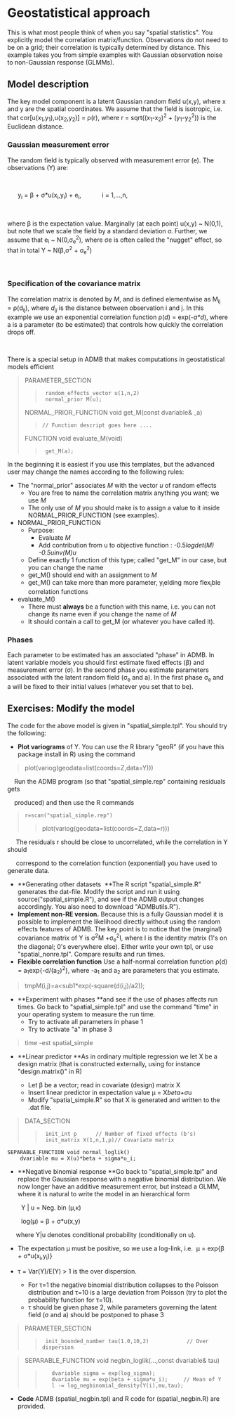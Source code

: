 #  Geostatistical approach

This is what most people think of when you say "spatial statistics". You explicitly model the correlation matrix/function. Observations do not need to be on a grid; their correlation is typically determined by distance. This example takes you from simple examples with Gaussian observation noise to non-Gaussian response (GLMMs).

## Model description

The key model component is a latent Gaussian random field u(x,y), where x and y are the spatial coordinates. We assume that the field is isotropic, i.e. that cor[u(x<sub>1</sub>,y<sub>1</sub>),u(x<sub>2</sub>,y<sub>2</sub>)] = ρ(r), where r = sqrt((x<sub>1</sub>-x<sub>2</sub>)<sup>2</sup> + (y<sub>1</sub>-y<sub>2</sub><sup>2</sup>)) is the Euclidean distance.


### Gaussian measurement error  

The random field is typically observed with measurement error (e). The observations (Y) are:

 

      y<sub>i</sub> = β + σ*u(x<sub>i</sub>,y<sub>i</sub>) + e<sub>i</sub>,            i = 1,...,n,

 

where β is the expectation value. Marginally (at each point) u(x,y) ~ N(0,1), but note that we scale the field by a standard deviation σ. Further, we assume that e<sub>i</sub> ~ N(0,σ<sub>e</sub><sup>2</sup>), where σe is often called the "nugget" effect, so that in total Y ~ N(β,σ<sup>2</sup> + σ<sub>e</sub><sup>2</sup>)

 

### Specification of the covariance matrix  

The correlation matrix is denoted by _M_, and is defined elementwise as M<sub>ij</sub> = ρ(d<sub>ij</sub>), where _d<sub>ij</sub>_ is the distance between observation i and j. In this example we use an exponential correlation function ρ(_d_) = exp(-_a*d_), where a is a parameter (to be estimated) that controls how quickly the correlation drops off.

 

There is a special setup in ADMB that makes computations in geostatistical models efficient

>    PARAMETER_SECTION
>>      random_effects_vector u(1,n,2)
>>      normal_prior M(u);
>
>    NORMAL_PRIOR_FUNCTION void get_M(const dvariable& _a)
>>     // Function descript goes here ....
>
>    FUNCTION void evaluate_M(void)
>>      get_M(a);

In the beginning it is easiest if you use this templates, but the advanced user may change the names according to the following rules:

* The "normal_prior" associates _M_ with the vector _u_ of random effects
    * You are free to name the correlation matrix anything you want; we use _M_
    * The only use of _M_ you should make is to assign a value to it inside NORMAL_PRIOR_FUNCTION (see examples).  
* NORMAL_PRIOR_FUNCTION
    * Purpose:   
        * Evaluate _M_
        * Add contribution from u to objective function : -0.5*logdet(_M_) -0.5*_u_*inv(_M_)*_u_  
    * Define exactly 1 function of this type; called "get_M" in our case, but you can change the name
    * get_M() should end with an assignment to _M_
    * get_M() can take more than more parameter, y<sub>i</sub>elding more flex<sub>i</sub>ble correlation functions  
* evaluate_M()
    * There must **always** be a function with this name, i.e. you can not change its name even if you change the name of _M_
    * It should contain a call to get_M (or whatever you have called it).


### Phases
Each parameter to be estimated has an associated "phase" in ADMB. In latent variable models you should first estimate fixed effects (β) and measurement error (σ). In the second phase you estimate parameters associated with the latent random field (σ<sub>e</sub> and a). In the first phase σ<sub>e</sub> and a will be fixed to their initial values (whatever you set that to be).

## Exercises: Modify the model  
The code for the above model is given in "spatial_simple.tpl". You should try the following:

* **Plot variograms** of Y. You can use the R library "geoR" (if you have this package install in R) using the command  

> plot(variog(geodata=list(coords=Z,data=Y)))

    Run the ADMB program (so that "spatial_simple.rep" containing residuals gets

    produced) and then use the R commands

>     r=scan("spatial_simple.rep")
>>    plot(variog(geodata=list(coords=Z,data=r)))

     The residuals r should be close to uncorrelated, while the correlation in Y should

     correspond to the correlation function (exponential) you have used to generate data.

* **Generating other datasets  **The R script "spatial_simple.R" generates the dat-file. Modify the script and run it using source("spatial_simple.R"), and see if the ADMB output changes accordingly. You also need to download "ADMButils.R").  
* **Implement non-RE version.** Because this is a fully Gaussian model it is possible to implement the likelihood directly without using the random effects features of ADMB. The key point is to notice that the (marginal) covariance matrix of Y is σ<sup>2</sup>M +σ<sub>e</sub><sup>2</sup>I, where I is the identity matrix (1's on the diagonal; 0's everywhere else). Either write your own tpl, or use "spatial_nonre.tpl". Compare results and run times.  
* **Flexible correlation function** Use a half-normal correlation function ρ(d) = a<sub>1</sub>exp{-d/(a<sub>2</sub>)<sup>2</sup>}, where -a<sub>1</sub> and a<sub>2</sub> are parameters that you estimate.

 >    tmpM(i,j)=a<sub1</sub>*exp(-square(d(i,j)/a2));

* **Experiment with phases **and see if the use of phases affects run times. Go back to "spatial_simple.tpl" and use the command "time" in your operating system to measure the run time.
    * Try to activate all parameters in phase 1
    * Try to activate "a" in phase 3


 >    time -est spatial_simple

* **Linear predictor **As in ordinary multiple regression we let X be a design matrix (that is constructed externally, using for instance "design.matrix()" in R)  

    * Let β be a vector; read in covariate (design) matrix X 
    * Insert linear predictor in expectation value μ = X*beta+σ*u
    * Modify "spatial_simple.R" so that X is generated and written to the .dat file.

>    DATA_SECTION
>>      init_int p		// Number of fixed effects (b's)
>>      init_matrix X(1,n,1,p)// Covariate matrix

    SEPARABLE_FUNCTION void normal_loglik()
        dvariable mu = X(u)*beta + sigma*u_i;

* **Negative binomial response **Go back to "spatial_simple.tpl" and replace the Gaussian response with a negative binomial distribution. We now longer have an additive measurement error, but instead a GLMM, where it is natural to write the model in an hierarchical form

        Y | u = Neg. bin (μ,κ)

        log(μ) = β + σ*u(x,y)

     where Y|u denotes conditional probability (conditionally on u).

* The expectation μ must be positive, so we use a log-link, i.e.  μ = exp{β + σ*u(x<sub>i</sub>,y<sub>i</sub>)}
* τ = Var(Y)/E(Y) > 1 is the over dispersion.   

    * For τ=1 the negative binomial distribution collapses to the Poisson distribution and τ=10 is a large deviation from Poisson (try to plot the probability function for τ=10).
    * τ should be given phase 2, while parameters governing the latent field (σ and a) should be postponed to phase 3  

>    PARAMETER_SECTION
>>      init_bounded_number tau(1.0,10,2)            // Over dispersion

>    SEPARABLE_FUNCTION void negbin_loglik(...,const dvariable& tau)
>>        dvariable sigma = exp(log_sigma);
>>        dvariable mu = exp(beta + sigma*u_i);     // Mean of Y
>>        l -= log_negbinomial_density(Y(i),mu,tau);

* **Code** ADMB (spatial_negbin.tpl) and R code for (spatial_negbin.R) are provided.  
